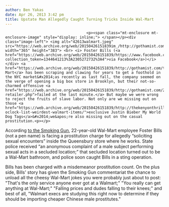 ```yaml
---
author: Ben Yakas
date: Apr 26, 2013 3:42 pm
title: Upstate Man Allegedly Caught Turning Tricks Inside Wal-Mart
---
```


	
										<p><span class="mt-enclosure mt-enclosure-image" style="display: inline;"> </span></p><div class="image-left"> <img alt="42613walmart.jpeg" src="https://web.archive.org/web/20150426151839im_/http://gothamist.com/attachments/byakas/42613walmart.jpeg" width="365" height="383"> <br> <i> Foster Bills (<a href="https://web.archive.org/web/20150426151839/https://www.facebook.com/foster.bills/photos?collection_token=1344641213%3A2305272732%3A4">via Facebook</a>)</i></div> <a href="https://web.archive.org/web/20150426151839/http://gothamist.com/tags/walmart">Wal-Mart</a> has been scraping and clawing for years to get a foothold in the NYC market&#x2014;as recently as last fall, the company seemed on the verge of opening a big box store in Brooklyn, but their not-so-charmed offensive <a href="https://web.archive.org/web/20150426151839/http://gothamist.com/2012/09/15/walmart_admits_defeat_mega-retailer.php">failed at the last minute.</a> But maybe we were wrong to reject the fruits of slave labor. Not only are we missing out on those <a href="https://web.archive.org/web/20150426151839/http://thekenyonthrill.com/2012/01/18/10-oclock-list-weirdest-walmart-items/">exclusive Justin Bieber My World Dog Tags</a>&#x2014;we&apos;re also missing out on the casual prostitution.<p></p>

<p>According <a href="https://web.archive.org/web/20150426151839/http://www.thesmokinggun.com/documents/walmart-prostitution-567912">to the Smoking Gun</a>, 22-year-old Wal-Mart employee Foster Bills (not a pen name) is facing a prostitution charge for allegedly &#x201C;soliciting sexual encounters&#x201D; inside the Queensbury store where he works. State police received &#x201C;an anonymous complaint of a male subject performing sexual acts in a secluded location;&#x201D; that secluded location turned out to be a Wal-Mart bathroom, and police soon caught Bills in a sting operation. </p>

<p>Bills has been charged with a misdemeanor prostitution count. On the plus side, Bills&apos; story has given the Smoking Gun commentariat the chance to unload all the cheesy Wal-Mart jokes you were probably just about to post: &quot;That&apos;s the only service anyone ever got at a Walmart;&quot; &quot;You really can get anything at Wal-Mart;&quot; &quot;Falling prices and dudes falling to their knees;&quot; and best of all, &quot;Walmart execs are studying this right now to determine if they should be importing cheaper Chinese male prostitutes.&quot;</p>					
										
									
				